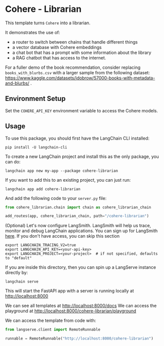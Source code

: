 # Cohere - Librarian

This template turns `Cohere` into a librarian.

It demonstrates the use of:
- a router to switch between chains that handle different things
- a vector database with Cohere embeddings
- a chat bot that has a prompt with some information about the library
- a RAG chatbot that has access to the internet.

For a fuller demo of the book recommendation, consider replacing `books_with_blurbs.csv` with a larger sample from the following dataset: https://www.kaggle.com/datasets/jdobrow/57000-books-with-metadata-and-blurbs/ .

## Environment Setup

Set the `COHERE_API_KEY` environment variable to access the Cohere models.

## Usage

To use this package, you should first have the LangChain CLI installed:

```shell
pip install -U langchain-cli
```

To create a new LangChain project and install this as the only package, you can do:

```shell
langchain app new my-app --package cohere-librarian
```

If you want to add this to an existing project, you can just run:

```shell
langchain app add cohere-librarian
```

And add the following code to your `server.py` file:
```python
from cohere_librarian.chain import chain as cohere_librarian_chain

add_routes(app, cohere_librarian_chain, path="/cohere-librarian")
```

(Optional) Let's now configure LangSmith. 
LangSmith will help us trace, monitor and debug LangChain applications. 
You can sign up for LangSmith [here](https://smith.langchain.com/). 
If you don't have access, you can skip this section


```shell
export LANGCHAIN_TRACING_V2=true
export LANGCHAIN_API_KEY=<your-api-key>
export LANGCHAIN_PROJECT=<your-project>  # if not specified, defaults to "default"
```

If you are inside this directory, then you can spin up a LangServe instance directly by:

```shell
langchain serve
```

This will start the FastAPI app with a server is running locally at 
[http://localhost:8000](http://localhost:8000)

We can see all templates at [http://localhost:8000/docs](http://localhost:8000/docs)
We can access the playground at [http://localhost:8000/cohere-librarian/playground](http://localhost:8000/cohere-librarian/playground)  

We can access the template from code with:

```python
from langserve.client import RemoteRunnable

runnable = RemoteRunnable("http://localhost:8000/cohere-librarian")
```
